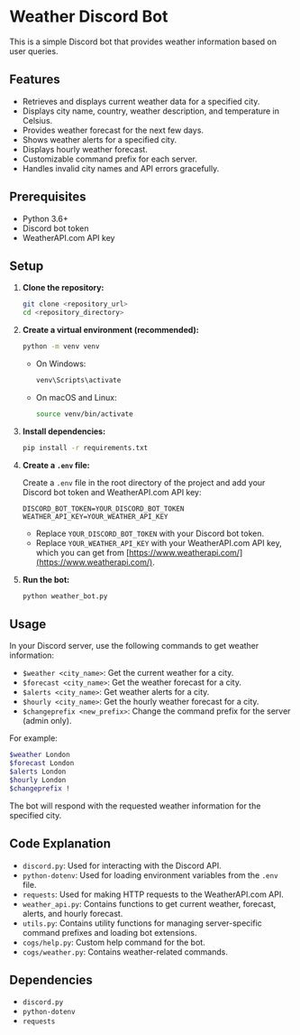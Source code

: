 # Weather Discord Bot

This is a simple Discord bot that provides weather information based on user queries.

## Features

- Retrieves and displays current weather data for a specified city.
- Displays city name, country, weather description, and temperature in Celsius.
- Provides weather forecast for the next few days.
- Shows weather alerts for a specified city.
- Displays hourly weather forecast.
- Customizable command prefix for each server.
- Handles invalid city names and API errors gracefully.

## Prerequisites

- Python 3.6+
- Discord bot token
- WeatherAPI.com API key

## Setup

1. **Clone the repository:**

    ```bash
    git clone <repository_url>
    cd <repository_directory>
    ```

2. **Create a virtual environment (recommended):**

    ```bash
    python -m venv venv
    ```

    - On Windows:

        ```bash
        venv\Scripts\activate
        ```

    - On macOS and Linux:

        ```bash
        source venv/bin/activate
        ```

3. **Install dependencies:**

    ```bash
    pip install -r requirements.txt
    ```

4. **Create a `.env` file:**

    Create a `.env` file in the root directory of the project and add your Discord bot token and WeatherAPI.com API key:

    ```
    DISCORD_BOT_TOKEN=YOUR_DISCORD_BOT_TOKEN
    WEATHER_API_KEY=YOUR_WEATHER_API_KEY
    ```

    - Replace `YOUR_DISCORD_BOT_TOKEN` with your Discord bot token.
    - Replace `YOUR_WEATHER_API_KEY` with your WeatherAPI.com API key, which you can get from [https://www.weatherapi.com/](https://www.weatherapi.com/).

5. **Run the bot:**

    ```bash
    python weather_bot.py
    ```

## Usage

In your Discord server, use the following commands to get weather information:

- `$weather <city_name>`: Get the current weather for a city.
- `$forecast <city_name>`: Get the weather forecast for a city.
- `$alerts <city_name>`: Get weather alerts for a city.
- `$hourly <city_name>`: Get the hourly weather forecast for a city.
- `$changeprefix <new_prefix>`: Change the command prefix for the server (admin only).

For example:

```bash
$weather London
$forecast London
$alerts London
$hourly London
$changeprefix !
```

The bot will respond with the requested weather information for the specified city.

## Code Explanation

- `discord.py`: Used for interacting with the Discord API.
- `python-dotenv`: Used for loading environment variables from the `.env` file.
- `requests`: Used for making HTTP requests to the WeatherAPI.com API.
- `weather_api.py`: Contains functions to get current weather, forecast, alerts, and hourly forecast.
- `utils.py`: Contains utility functions for managing server-specific command prefixes and loading bot extensions.
- `cogs/help.py`: Custom help command for the bot.
- `cogs/weather.py`: Contains weather-related commands.

## Dependencies

- `discord.py`
- `python-dotenv`
- `requests`